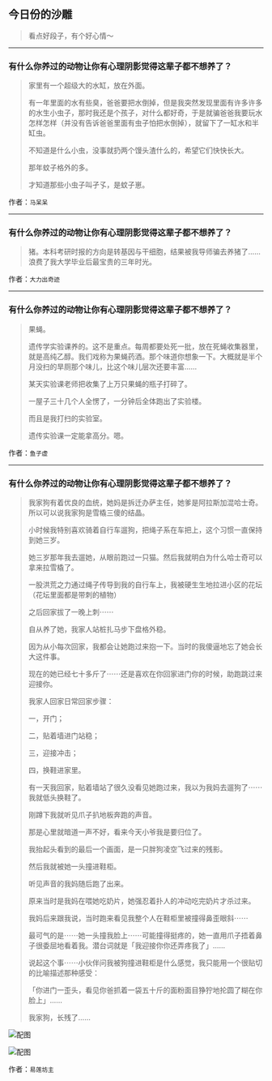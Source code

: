 ## 今日份的沙雕

> 看点好段子，有个好心情～


 
---

### 有什么你养过的动物让你有心理阴影觉得这辈子都不想养了？

> 家里有一个超级大的水缸，放在外面。
> 
> 有一年里面的水有些臭，爸爸要把水倒掉，但是我突然发现里面有许多许多的水生小虫子，那时我还是个孩子，对什么都好奇，于是就骗爸爸我要玩水怎样怎样（并没有告诉爸爸里面有虫子怕把水倒掉），就留下了一缸水和半缸虫。
> 
> 不知道是什么小虫，没事就扔两个馒头渣什么的，希望它们快快长大。
> 
> 那年蚊子格外的多。
> 
> 才知道那些小虫子叫孑孓，是蚊子崽。


作者：`马呆呆`

---

### 有什么你养过的动物让你有心理阴影觉得这辈子都不想养了？

> 猪。本科考研时报的方向是转基因与干细胞，结果被我导师骗去养猪了……浪费了我大学毕业后最宝贵的三年时光。


作者：`大力出奇迹`

---

### 有什么你养过的动物让你有心理阴影觉得这辈子都不想养了？

> 果蝇。
> 
> 遗传学实验课养的。这不是重点。每周都要处死一批，放在死蝇收集器里，就是高纯乙醇。我们戏称为果蝇药酒。那个味道你想象一下。大概就是半个月没扫的旱厕那个味儿，比这个味儿层次还要丰富……
> 
> 某天实验课老师把收集了上万只果蝇的瓶子打碎了。
> 
> 一屋子三十几个人全愣了，一分钟后全体跑出了实验楼。
> 
> 而且是我打扫的实验室。
> 
> 遗传实验课一定能拿高分。嗯。


作者：`鱼子虚`

---

### 有什么你养过的动物让你有心理阴影觉得这辈子都不想养了？

> 我家狗有着优良的血统，她妈是拆迁办萨主任，她爹是阿拉斯加混哈士奇。所以可以说我家狗是雪橇三傻的结晶。
> 
> 小时候我特别喜欢骑着自行车遛狗，把绳子系在车把上，这个习惯一直保持到她三岁。
> 
> 她三岁那年我去遛她，从眼前跑过一只猫。然后我就明白为什么哈士奇可以拿来拉雪橇了。
> 
> 一股洪荒之力通过绳子传导到我的自行车上，我被硬生生地拉进小区的花坛（花坛里面都是带刺的植物）
> 
> 之后回家拔了一晚上刺⋯⋯
> 
> 自从养了她，我家人站桩扎马步下盘格外稳。
> 
> 因为从小每次回家，我都会让她跑过来抱一下。当时的我傻逼地忘了她会长大这件事。
> 
> 现在的她已经七十多斤了⋯⋯还是喜欢在你回家进门你的时候，助跑跳过来迎接你。
> 
> 我家人回家日常回家步骤：
> 
> 一，开门；
> 
> 二，贴着墙进门站稳；
> 
> 三，迎接冲击；
> 
> 四，换鞋进家里。
> 
> 有一天我回家，贴着墙站了很久没看见她跑过来，我以为我妈去遛狗了⋯⋯我就低头换鞋了。
> 
> 刚蹲下我就听见爪子扒地板奔跑的声音。
> 
> 那是心里就暗道一声不好，看来今天小爷我是要归位了。
> 
> 我抬起头看到的最后一个画面，是一只胖狗凌空飞过来的残影。
> 
> 然后我就被她一头撞进鞋柜。
> 
> 听见声音的我妈随后跑了出来。
> 
> 原来当时是我妈在喂她吃奶片，她强忍着扑人的冲动吃完奶片才杀过来。
> 
> 我妈后来跟我说，当时跑来看见我整个人在鞋柜里被撞得鼻歪眼斜⋯⋯
> 
> 最可气的是⋯⋯她一头撞我脸上⋯⋯可能撞得挺疼的，她一直用爪子捂着鼻子很委屈地看着我。潜台词就是「我迎接你你还弄疼我了」……
> 
> 说起这个事⋯⋯小伙伴问我被狗撞进鞋柜是什么感觉，我只能用一个很贴切的比喻描述那种感受：
> 
> 「你进门一歪头，看见你爸抓着一袋五十斤的面粉面目狰狞地抡圆了糊在你脸上」……
> 
> 我家狗，长残了……



![配图](http://pic4.zhimg.com/70/3aa17efd871dffaf0c7d090b9d07990b_b.jpg)



![配图](http://pic2.zhimg.com/70/659c1ba4a44e2b9e6fca04e5e76ecf85_b.jpg)


作者：`易莲坊主`
